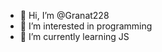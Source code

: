 - 👋 Hi, I’m @Granat228
- 👀 I’m interested in programming 
- 🌱 I’m currently learning JS
<!---
Granat228/Granat228 is a ✨ special ✨ repository because its `README.md` (this file) appears on your GitHub profile.
You can click the Preview link to take a look at your changes.
--->
